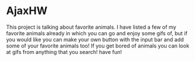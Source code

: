 # AjaxHW
This project is talking about favorite animals. I have listed a few of my favorite animals already in which you can go and enjoy some gifs of, but if you would like you can make your own button with the input bar and add some of your favorite animals too! If you get bored of animals you can look at gifs from anything that you search! have fun! 